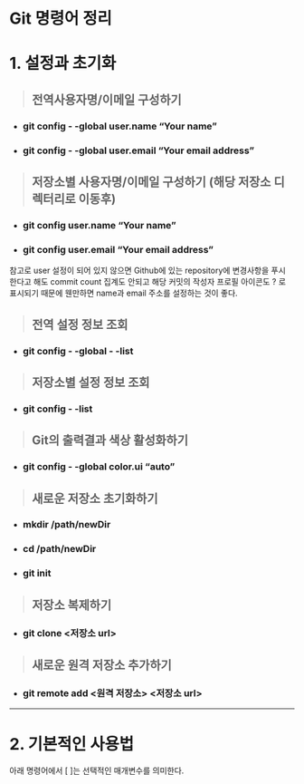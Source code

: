# Git 명령어 정리

 # 1. 설정과 초기화

 > ## 전역사용자명/이메일 구성하기
* ### git config - -global user.name “Your name”
* ### git config - -global user.email “Your email address”

 > ## 저장소별 사용자명/이메일 구성하기 (해당 저장소 디렉터리로 이동후)
* ### git config user.name “Your name”
* ### git config user.email “Your email address”


참고로 user 설정이 되어 있지 않으면 Github에 있는 repository에 변경사항을 푸시 한다고 해도 commit count 집계도 안되고 해당 커밋의 작성자 프로필 아이콘도 ? 로 표시되기 때문에 웬만하면 name과 email 주소를 설정하는 것이 좋다.

 > ## 전역 설정 정보 조회
* ### git config - -global - -list

 > ## 저장소별 설정 정보 조회
* ### git config - -list

 > ## Git의 출력결과 색상 활성화하기
* ### git config - -global color.ui “auto”

 > ## 새로운 저장소 초기화하기
* ### mkdir /path/newDir
* ### cd /path/newDir 
* ### git init

 > ## 저장소 복제하기
* ### git clone <저장소 url>

 > ## 새로운 원격 저장소 추가하기
* ### git remote add <원격 저장소> <저장소 url>

* * *

# 2. 기본적인 사용법

아래 명령어에서 [ ]는 선택적인 매개변수를 의미한다.
